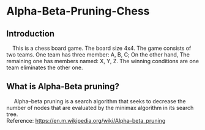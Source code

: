 # Alpha-Beta-Pruning-Chess

## Introduction
&nbsp;&nbsp;&nbsp;&nbsp;This is a chess board game. The board size 4x4. The game consists of two teams.
One team has three member: A, B, C; On the other hand, The remaining one has members 
named: X, Y, Z. The winning conditions are one team eliminates the other one.

## What is Alpha-Beta pruning?
&nbsp;&nbsp;&nbsp;&nbsp; Alpha–beta pruning is a search algorithm that seeks to decrease the number of nodes that are evaluated by the minimax algorithm in its search tree.\
Reference: https://en.m.wikipedia.org/wiki/Alpha–beta_pruning


